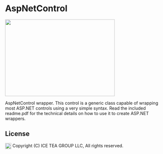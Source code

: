 AspNetControl
====

<img src="https://raw.githubusercontent.com/iceteagroup/wisej-extensions/master/Support/Images/AspNetControl.png" width="358" height="252">

AspNetControl wrapper. This control is a generic class capable of wrapping most ASP.NET controls using a very simple syntax. Read the included readme.pdf for the technical details on how to use it to create ASP.NET wrappers.

License
-------
<img src="http://iceteagroup.com/wp-content/uploads/2017/01/Square-64x64-trasp.png" height="20" align="top"> Copyright (C) ICE TEA GROUP LLC, All rights reserved.
